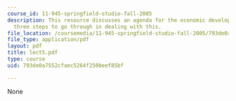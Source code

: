 ```yaml
---
course_id: 11-945-springfield-studio-fall-2005
description: This resource discusses an agenda for the economic development plan and
  three steps to go through in dealing with this.
file_location: /coursemedia/11-945-springfield-studio-fall-2005/793de0a7552cfaec5264f250beef85bf_lect5.pdf
file_type: application/pdf
layout: pdf
title: lect5.pdf
type: course
uid: 793de0a7552cfaec5264f250beef85bf

---
```

None